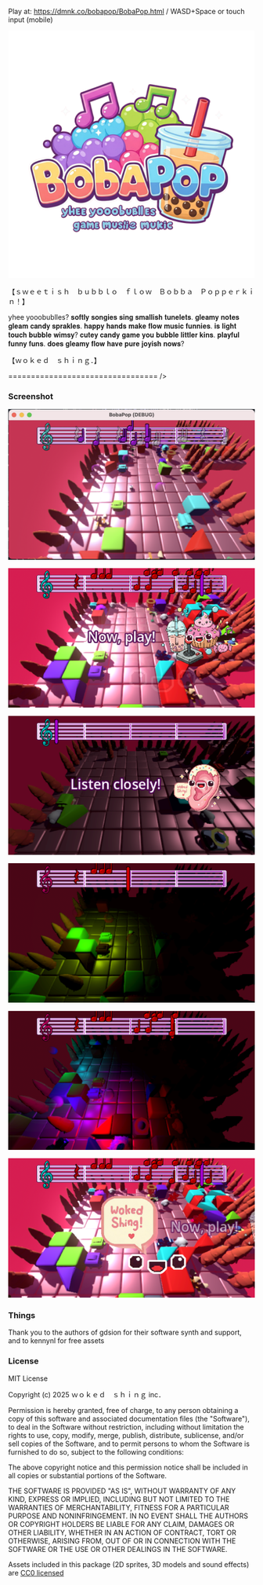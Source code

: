 Play at: <https://dmnk.co/bobapop/BobaPop.html> / WASD+Space or touch input (mobile)

<p align="center"><img src="splash-screen.png"/></p>

【﻿ｓｗｅｅｔｉｓｈ　ｂｕｂｂｌｏ　ｆｌｏｗ　Ｂｏｂｂａ　Ｐｏｐｐｅｒｋｉｎ！】

yhee yooobublles?
𝐬𝐨𝐟𝐭𝐥𝐲 𝐬𝐨𝐧𝐠𝐢𝐞𝐬 𝐬𝐢𝐧𝐠 𝐬𝐦𝐚𝐥𝐥𝐢𝐬𝐡 𝐭𝐮𝐧𝐞𝐥𝐞𝐭𝐬. 𝐠𝐥𝐞𝐚𝐦𝐲 𝐧𝐨𝐭𝐞𝐬 𝐠𝐥𝐞𝐚𝐦 𝐜𝐚𝐧𝐝𝐲 𝐬𝐩𝐫𝐚𝐤𝐥𝐞𝐬. 𝐡𝐚𝐩𝐩𝐲 𝐡𝐚𝐧𝐝𝐬 𝐦𝐚𝐤𝐞 𝐟𝐥𝐨𝐰 𝐦𝐮𝐬𝐢𝐜 𝐟𝐮𝐧𝐧𝐢𝐞𝐬.
𝐢𝐬 𝐥𝐢𝐠𝐡𝐭 𝐭𝐨𝐮𝐜𝐡 𝐛𝐮𝐛𝐛𝐥𝐞 𝐰𝐢𝐦𝐬𝐲? 𝐜𝐮𝐭𝐞𝐲 𝐜𝐚𝐧𝐝𝐲 𝐠𝐚𝐦𝐞 𝐲𝐨𝐮 𝐛𝐮𝐛𝐛𝐥𝐞 𝐥𝐢𝐭𝐭𝐥𝐞𝐫 𝐤𝐢𝐧𝐬. 𝐩𝐥𝐚𝐲𝐟𝐮𝐥 𝐟𝐮𝐧𝐧𝐲 𝐟𝐮𝐧𝐬.
𝐝𝐨𝐞𝐬 𝐠𝐥𝐞𝐚𝐦𝐲 𝐟𝐥𝐨𝐰 𝐡𝐚𝐯𝐞 𝐩𝐮𝐫𝐞 𝐣𝐨𝐲𝐢𝐬𝐡 𝐧𝐨𝐰𝐬?

【ｗｏｋｅｄ　ｓｈｉｎｇ．】

=================================
/><script>alert("(っ◔◡◔)っ ♥ Game Muslie Mukic ♥")</script>

### Screenshot

<p align="center"><img src="screenshots/screenshot.png"/></p>

<p align="center"><img src="screenshots/screenshot16.png"/></p>

<p align="center"><img src="screenshots/screenshot17.png"/></p>

<p align="center"><img src="screenshots/screenshot12.png"/></p>

<p align="center"><img src="screenshots/screenshot13.png"/></p>

<p align="center"><img src="screenshots/screenshot15.png"/></p>

### Things

Thank you to the authors of gdsion for their software synth and support, and to kennynl for free assets

### License

MIT License

Copyright (c) 2025 ｗｏｋｅｄ　ｓｈｉｎｇ inc．

Permission is hereby granted, free of charge, to any person obtaining a copy of this software and associated documentation files (the "Software"), to deal in the Software without restriction, including without limitation the rights to use, copy, modify, merge, publish, distribute, sublicense, and/or sell copies of the Software, and to permit persons to whom the Software is furnished to do so, subject to the following conditions:

The above copyright notice and this permission notice shall be included in all copies or substantial portions of the Software.

THE SOFTWARE IS PROVIDED "AS IS", WITHOUT WARRANTY OF ANY KIND, EXPRESS OR IMPLIED, INCLUDING BUT NOT LIMITED TO THE WARRANTIES OF MERCHANTABILITY, FITNESS FOR A PARTICULAR PURPOSE AND NONINFRINGEMENT. IN NO EVENT SHALL THE AUTHORS OR COPYRIGHT HOLDERS BE LIABLE FOR ANY CLAIM, DAMAGES OR OTHER LIABILITY, WHETHER IN AN ACTION OF CONTRACT, TORT OR OTHERWISE, ARISING FROM, OUT OF OR IN CONNECTION WITH THE SOFTWARE OR THE USE OR OTHER DEALINGS IN THE SOFTWARE.

Assets included in this package (2D sprites, 3D models and sound effects) are [CC0 licensed](https://creativecommons.org/publicdomain/zero/1.0/)
